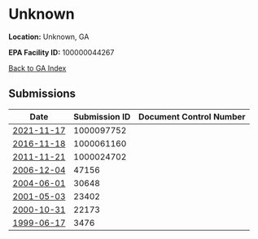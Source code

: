 # Unknown

**Location:** Unknown, GA

**EPA Facility ID:** 100000044267

[Back to GA Index](../../index.md)

## Submissions

| Date | Submission ID | Document Control Number |
|------|--------------|-------------------------|
| [2021-11-17](submissions/1000097752.md) | 1000097752 |  |
| [2016-11-18](submissions/1000061160.md) | 1000061160 |  |
| [2011-11-21](submissions/1000024702.md) | 1000024702 |  |
| [2006-12-04](submissions/47156.md) | 47156 |  |
| [2004-06-01](submissions/30648.md) | 30648 |  |
| [2001-05-03](submissions/23402.md) | 23402 |  |
| [2000-10-31](submissions/22173.md) | 22173 |  |
| [1999-06-17](submissions/3476.md) | 3476 |  |
